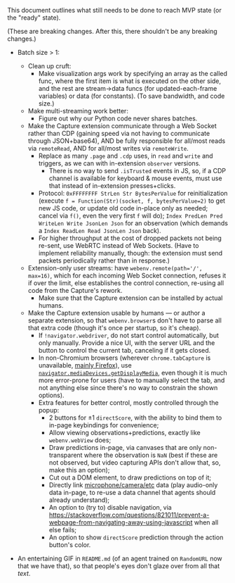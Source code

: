 This document outlines what still needs to be done to reach MVP state (or the "ready" state).

(These are breaking changes. After this, there shouldn't be any breaking changes.)

- Batch size > 1:
    - Clean up cruft:
        - Make visualization args work by specifying an array as the called func, where the first item is what is executed on the other side, and the rest are stream→data funcs (for updated-each-frame variables) or data (for constants). (To save bandwidth, and code size.)
    - Make multi-streaming work better:
        - Figure out why our Python code never shares batches.
    - Make the Capture extension communicate through a Web Socket rather than CDP (gaining speed via not having to communicate through JSON+base64), AND be fully responsible for all/most reads via `remoteRead`, AND for all/most writes via `remoteWrite`.
        - Replace as many `.page` and `.cdp` uses, in `read` and `write` and triggers, as we can with in-extension `observer` versions.
            - There is no way to send `.isTrusted` events in JS, so, if a CDP channel is available for keyboard & mouse events, must use that instead of in-extension presses+clicks.
        - Protocol: `0xFFFFFFFF StrLen Str BytesPerValue` for reinitialization (execute `f = Function(Str)(socket, f, bytesPerValue=2)` to get new JS code, or update old code in-place only as needed; cancel via `f()`, even the very first `f` will do); `Index PredLen Pred WriteLen Write JsonLen Json` for an observation (which demands a `Index ReadLen Read JsonLen Json` back).
        - For higher throughput at the cost of dropped packets not being re-sent, use WebRTC instead of Web Sockets. (Have to implement reliability manually, though: the extension must send packets periodically rather than in response.)
	- Extension-only user streams: have `webenv.remote(path='/', max=16)`, which for each incoming Web Socket connection, refuses it if over the limit, else establishes the control connection, re-using all code from the Capture's rework.
        - Make sure that the Capture extension can be installed by actual humans.
    - Make the Capture extension usable by humans — or author a separate extension, so that `webenv.browser`s don't have to parse all that extra code (though it's once per startup, so it's cheap).
        - If `!navigator.webdriver`, do not start control automatically, but only manually. Provide a nice UI, with the server URL and the button to control the current tab, canceling if it gets closed.
        - In non-Chromium browsers (wherever `chrome.tabCapture` is unavailable, [mainly Firefox](https://bugzilla.mozilla.org/show_bug.cgi?id=1391223)), use [`navigator.mediaDevices.getDisplayMedia`](https://developer.mozilla.org/en-US/docs/Web/API/Screen_Capture_API), even though it is much more error-prone for users (have to manually select the tab, and not anything else since there's no way to constrain the shown options).
        - Extra features for better control, mostly controlled through the popup:
            - 2 buttons for ±1 `directScore`, with the ability to bind them to in-page keybindings for convenience;
            - Allow viewing observations+predictions, exactly like `webenv.webView` does;
            - Draw predictions in-page, via canvases that are only non-transparent where the observation is `NaN` (best if these are not observed, but video capturing APIs don't allow that, so, make this an option);
            - Cut out a DOM element, to draw predictions on top of it;
            - Directly link [microphone/camera/etc](https://developer.mozilla.org/en-US/docs/Web/API/Media_Streams_API) data (play audio-only data in-page, to re-use a data channel that agents should already understand);
            - An option to (try to) disable navigation, via https://stackoverflow.com/questions/821011/prevent-a-webpage-from-navigating-away-using-javascript when all else fails;
            - An option to show `directScore` prediction through the action button's color.

- An entertaining GIF in `README.md` (of an agent trained on `RandomURL` now that we have that), so that people's eyes don't glaze over from all that *text*.